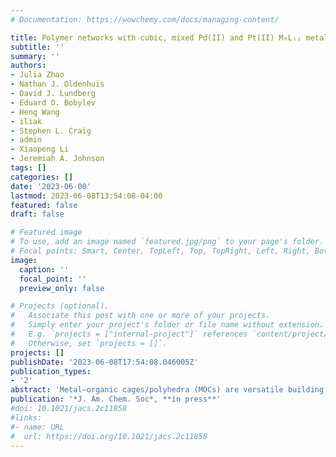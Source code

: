 ```yaml
---
# Documentation: https://wowchemy.com/docs/managing-content/

title: Polymer networks with cubic, mixed Pd(II) and Pt(II) M₆L₁₂ metal–organic cage junctions display tunable relaxation behavior
subtitle: ''
summary: ''
authors:
- Julia Zhao
- Nathan J. Oldenhuis
- David J. Lundberg
- Eduard O. Bobylev
- Heng Wang
- iliak
- Stephen L. Craig
- admin
- Xiaopeng Li
- Jeremiah A. Johnson
tags: []
categories: []
date: '2023-06-08'
lastmod: 2023-06-08T13:54:08-04:00
featured: false
draft: false

# Featured image
# To use, add an image named `featured.jpg/png` to your page's folder.
# Focal points: Smart, Center, TopLeft, Top, TopRight, Left, Right, BottomLeft, Bottom, BottomRight.
image:
  caption: ''
  focal_point: ''
  preview_only: false

# Projects (optional).
#   Associate this post with one or more of your projects.
#   Simply enter your project's folder or file name without extension.
#   E.g. `projects = ["internal-project"]` references `content/project/deep-learning/index.md`.
#   Otherwise, set `projects = []`.
projects: []
publishDate: '2023-06-08T17:54:08.046005Z'
publication_types:
- '2'
abstract: 'Metal–organic cages/polyhedra (MOCs) are versatile building blocks for advanced polymer networks with properties that synergistically blend those of traditional polymers and crystalline frameworks. Nevertheless, constructing polyMOCs from very stable Pt(II)-based MOCs or mixtures of metal ions such as Pd(II) and Pt(II) has not, to our knowledge, been demonstrated, nor has exploration of how the dynamics of metal–ligand exchange at the MOC level may impact bulk polyMOC energy dissipation. Here, we introduce a new class of polymer metal–organic cage (polyMOC) gels featuring polyethylene glycol (PEG) strands of varied length crosslinked through bis-pyridyl-carbazole-based M₆L₁₂ cubes, where M is Pd(II), Pt(II), or mixtures thereof. We show that, while polyMOCs with varied Pd(II) content have very similar network structures, their average stress-relaxation rates are tunable over 3 orders of magnitude due to differences in Pd(II)- and Pt(II)-ligand exchange rates at the M₆L₁₂ junction level. Moreover, mixed-metal polyMOCs display relaxation times indicative of intra-junction cooperative interactions, which stands in contrast to previous materials based on point metal junctions. Altogether, this work (1) introduces a novel MOC architecture for polyMOC design, (2) shows that polyMOCs can be prepared from mixtures of Pd(II)/Pt(II), and (3) demonstrates that polyMOCs display unique relaxation behavior due to their multivalent junctions, opening a new strategy for controlling polyMOC properties independently of their polymer components.'
publication: '*J. Am. Chem. Soc*, **in press**'
#doi: 10.1021/jacs.2c11858
#links:
#- name: URL
#  url: https://doi.org/10.1021/jacs.2c11858
---
```

